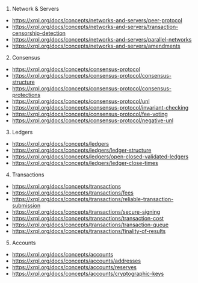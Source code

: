1. Network & Servers

- https://xrpl.org/docs/concepts/networks-and-servers/peer-protocol
- https://xrpl.org/docs/concepts/networks-and-servers/transaction-censorship-detection
- https://xrpl.org/docs/concepts/networks-and-servers/parallel-networks
- https://xrpl.org/docs/concepts/networks-and-servers/amendments

2. Consensus

- https://xrpl.org/docs/concepts/consensus-protocol
- https://xrpl.org/docs/concepts/consensus-protocol/consensus-structure
- https://xrpl.org/docs/concepts/consensus-protocol/consensus-protections
- https://xrpl.org/docs/concepts/consensus-protocol/unl
- https://xrpl.org/docs/concepts/consensus-protocol/invariant-checking
- https://xrpl.org/docs/concepts/consensus-protocol/fee-voting
- https://xrpl.org/docs/concepts/consensus-protocol/negative-unl

3. Ledgers

- https://xrpl.org/docs/concepts/ledgers
- https://xrpl.org/docs/concepts/ledgers/ledger-structure
- https://xrpl.org/docs/concepts/ledgers/open-closed-validated-ledgers
- https://xrpl.org/docs/concepts/ledgers/ledger-close-times

4. Transactions

- https://xrpl.org/docs/concepts/transactions
- https://xrpl.org/docs/concepts/transactions/fees
- https://xrpl.org/docs/concepts/transactions/reliable-transaction-submission
- https://xrpl.org/docs/concepts/transactions/secure-signing
- https://xrpl.org/docs/concepts/transactions/transaction-cost
- https://xrpl.org/docs/concepts/transactions/transaction-queue
- https://xrpl.org/docs/concepts/transactions/finality-of-results

5. Accounts
- https://xrpl.org/docs/concepts/accounts
- https://xrpl.org/docs/concepts/accounts/addresses
- https://xrpl.org/docs/concepts/accounts/reserves
- https://xrpl.org/docs/concepts/accounts/cryptographic-keys